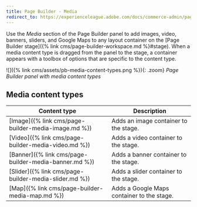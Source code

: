 ```yaml
---
title: Page Builder - Media
redirect_to: https://experienceleague.adobe.com/docs/commerce-admin/page-builder/workspace.html#media
---
```


Use the _Media_ section of the Page Builder panel to add images, video, banners, sliders, and Google Maps to any layout container on the [Page Builder stage]({% link cms/page-builder-workspace.md %}#stage). When a media content type is dragged from the panel to the stage, a container appears with a toolbox of options that are specific to the content type.

![]({% link cms/assets/pb-media-content-types.png %}){: .zoom}
_Page Builder panel with media content types_

## Media content types

| Content type                                          | Description                                |
| ----------------------------------------------------- | ------------------------------------------ |
| [Image]({% link cms/page-builder-media-image.md %})   | Adds an image container to the stage.     |
| [Video]({% link cms/page-builder-media-video.md %})   | Adds a video container to the stage.       |
| [Banner]({% link cms/page-builder-media-banner.md %}) | Adds a banner container to the stage.      |
| [Slider]({% link cms/page-builder-media-slider.md %}) | Adds a slider container to the stage.      |
| [Map]({% link cms/page-builder-media-map.md %})       | Adds a Google Maps container to the stage. |
